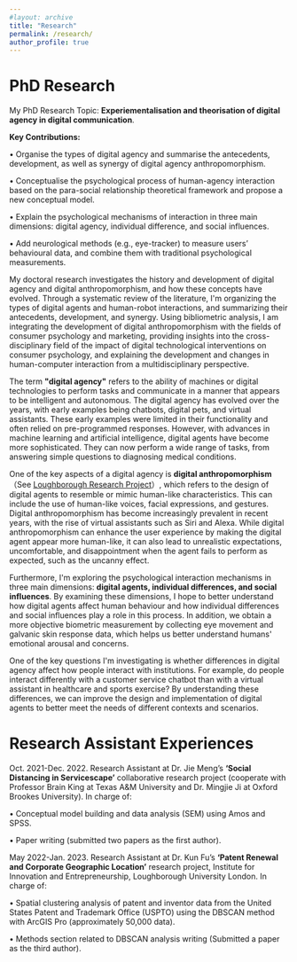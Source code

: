 ```yaml
---
#layout: archive
title: "Research"
permalink: /research/
author_profile: true
---
```

# PhD Research
My PhD Research Topic: **Experiementalisation and theorisation of digital agency in digital communication**.

**Key Contributions:**

•	Organise the types of digital agency and summarise the antecedents, development, as well as synergy of digital agency anthropomorphism.

•	Conceptualise the psychological process of human-agency interaction based on the para-social relationship theoretical framework and propose a new conceptual model.

•	Explain the psychological mechanisms of interaction in three main dimensions: digital agency, individual difference, and social influences.

•	Add neurological methods (e.g., eye-tracker) to measure users’ behavioural data, and combine them with traditional psychological measurements.

My doctoral research investigates the history and development of digital agency and digital anthropomorphism, and how these concepts have evolved. Through a systematic review of the literature, I'm organizing the types of digital agents and human-robot interactions, and summarizing their antecedents, development, and synergy. Using bibliometric analysis, I am integrating the development of digital anthropomorphism with the fields of consumer psychology and marketing, providing insights into the cross-disciplinary field of the impact of digital technological interventions on consumer psychology, and explaining the development and changes in human-computer interaction from a multidisciplinary perspective.

The term **"digital agency"** refers to the ability of machines or digital technologies to perform tasks and communicate in a manner that appears to be intelligent and autonomous. The digital agency has evolved over the years, with early examples being chatbots, digital pets, and virtual assistants. These early examples were limited in their functionality and often relied on pre-programmed responses. However, with advances in machine learning and artificial intelligence, digital agents have become more sophisticated. They can now perform a wide range of tasks, from answering simple questions to diagnosing medical conditions.

One of the key aspects of a digital agency is **digital anthropomorphism**（See <a href="https://www.lborolondon.ac.uk/research/digital-technologies/current-research/anthropomorphistic-digital-agencys-human-related-affection">Loughborough Research Project</a>）, which refers to the design of digital agents to resemble or mimic human-like characteristics. This can include the use of human-like voices, facial expressions, and gestures. Digital anthropomorphism has become increasingly prevalent in recent years, with the rise of virtual assistants such as Siri and Alexa. While digital anthropomorphism can enhance the user experience by making the digital agent appear more human-like, it can also lead to unrealistic expectations, uncomfortable, and disappointment when the agent fails to perform as expected, such as the uncanny effect.

Furthermore, I'm exploring the psychological interaction mechanisms in three main dimensions: **digital agents, individual differences, and social influences**. By examining these dimensions, I hope to better understand how digital agents affect human behaviour and how individual differences and social influences play a role in this process. In addition, we obtain a more objective biometric measurement by collecting eye movement and galvanic skin response data, which helps us better understand humans' emotional arousal and concerns.

One of the key questions I'm investigating is whether differences in digital agency affect how people interact with institutions. For example, do people interact differently with a customer service chatbot than with a virtual assistant in healthcare and sports exercise? By understanding these differences, we can improve the design and implementation of digital agents to better meet the needs of different contexts and scenarios.


# Research Assistant Experiences
Oct. 2021-Dec. 2022. Research Assistant at Dr. Jie Meng’s **‘Social Distancing in Servicescape’** collaborative research project (cooperate with Professor Brain King at Texas A&M University and Dr. Mingjie Ji at Oxford Brookes University). In charge of:

•	Conceptual model building and data analysis (SEM) using Amos and SPSS. 

•	Paper writing (submitted two papers as the first author).



May 2022-Jan. 2023. Research Assistant at Dr. Kun Fu’s **‘Patent Renewal and Corporate Geographic Location’** research project, Institute for Innovation and Entrepreneurship, Loughborough University London. In charge of:

•	Spatial clustering analysis of patent and inventor data from the United States Patent and Trademark Office (USPTO) using the DBSCAN method with ArcGIS Pro (approximately 50,000 data).

•	Methods section related to DBSCAN analysis writing (Submitted a paper as the third author). 


 
